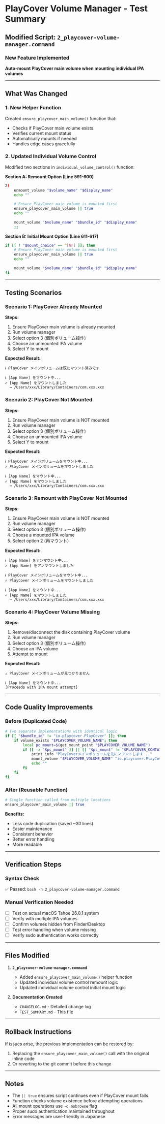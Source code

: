 # PlayCover Volume Manager - Test Summary

## Modified Script: `2_playcover-volume-manager.command`

### New Feature Implemented
**Auto-mount PlayCover main volume when mounting individual IPA volumes**

---

## What Was Changed

### 1. New Helper Function
Created `ensure_playcover_main_volume()` function that:
- Checks if PlayCover main volume exists
- Verifies current mount status
- Automatically mounts if needed
- Handles edge cases gracefully

### 2. Updated Individual Volume Control
Modified two sections in `individual_volume_control()` function:

**Section A: Remount Option (Line 591-600)**
```bash
2)
    unmount_volume "$volume_name" "$display_name"
    echo ""
    
    # Ensure PlayCover main volume is mounted first
    ensure_playcover_main_volume || true
    echo ""
    
    mount_volume "$volume_name" "$bundle_id" "$display_name"
    ;;
```

**Section B: Initial Mount Option (Line 611-617)**
```bash
if [[ ! "$mount_choice" =~ ^[Nn] ]]; then
    # Ensure PlayCover main volume is mounted first
    ensure_playcover_main_volume || true
    echo ""
    
    mount_volume "$volume_name" "$bundle_id" "$display_name"
fi
```

---

## Testing Scenarios

### Scenario 1: PlayCover Already Mounted
**Steps:**
1. Ensure PlayCover main volume is already mounted
2. Run volume manager
3. Select option 3 (個別ボリューム操作)
4. Choose an unmounted IPA volume
5. Select Y to mount

**Expected Result:**
```
ℹ PlayCover メインボリュームは既にマウント済みです

ℹ [App Name] をマウント中...
✓ [App Name] をマウントしました
  → /Users/xxx/Library/Containers/com.xxx.xxx
```

### Scenario 2: PlayCover Not Mounted
**Steps:**
1. Ensure PlayCover main volume is NOT mounted
2. Run volume manager
3. Select option 3 (個別ボリューム操作)
4. Choose an unmounted IPA volume
5. Select Y to mount

**Expected Result:**
```
ℹ PlayCover メインボリュームをマウント中...
✓ PlayCover メインボリュームをマウントしました

ℹ [App Name] をマウント中...
✓ [App Name] をマウントしました
  → /Users/xxx/Library/Containers/com.xxx.xxx
```

### Scenario 3: Remount with PlayCover Not Mounted
**Steps:**
1. Ensure PlayCover main volume is NOT mounted
2. Run volume manager
3. Select option 3 (個別ボリューム操作)
4. Choose a mounted IPA volume
5. Select option 2 (再マウント)

**Expected Result:**
```
ℹ [App Name] をアンマウント中...
✓ [App Name] をアンマウントしました

ℹ PlayCover メインボリュームをマウント中...
✓ PlayCover メインボリュームをマウントしました

ℹ [App Name] をマウント中...
✓ [App Name] をマウントしました
  → /Users/xxx/Library/Containers/com.xxx.xxx
```

### Scenario 4: PlayCover Volume Missing
**Steps:**
1. Remove/disconnect the disk containing PlayCover volume
2. Run volume manager
3. Select option 3 (個別ボリューム操作)
4. Choose an IPA volume
5. Attempt to mount

**Expected Result:**
```
⚠ PlayCover メインボリュームが見つかりません

ℹ [App Name] をマウント中...
[Proceeds with IPA mount attempt]
```

---

## Code Quality Improvements

### Before (Duplicated Code)
```bash
# Two separate implementations with identical logic
if [[ "$bundle_id" != "io.playcover.PlayCover" ]]; then
    if volume_exists "$PLAYCOVER_VOLUME_NAME"; then
        local pc_mount=$(get_mount_point "$PLAYCOVER_VOLUME_NAME")
        if [[ -z "$pc_mount" ]] || [[ "$pc_mount" != "$PLAYCOVER_CONTAINER" ]]; then
            print_info "PlayCoverメインボリュームを先にマウントします..."
            mount_volume "$PLAYCOVER_VOLUME_NAME" "io.playcover.PlayCover" "PlayCover メインボリューム"
            echo ""
        fi
    fi
fi
```

### After (Reusable Function)
```bash
# Single function called from multiple locations
ensure_playcover_main_volume || true
```

**Benefits:**
- Less code duplication (saved ~30 lines)
- Easier maintenance
- Consistent behavior
- Better error handling
- More readable

---

## Verification Steps

### Syntax Check
✅ Passed: `bash -n 2_playcover-volume-manager.command`

### Manual Verification Needed
- [ ] Test on actual macOS Tahoe 26.0.1 system
- [ ] Verify with multiple IPA volumes
- [ ] Confirm volumes hidden from Finder/Desktop
- [ ] Test error handling when volume missing
- [ ] Verify sudo authentication works correctly

---

## Files Modified

1. **`2_playcover-volume-manager.command`**
   - Added `ensure_playcover_main_volume()` helper function
   - Updated individual volume control remount logic
   - Updated individual volume control initial mount logic

2. **Documentation Created**
   - `CHANGELOG.md` - Detailed change log
   - `TEST_SUMMARY.md` - This file

---

## Rollback Instructions

If issues arise, the previous implementation can be restored by:

1. Replacing the `ensure_playcover_main_volume()` call with the original inline code
2. Or reverting to the git commit before this change

---

## Notes

- The `|| true` ensures script continues even if PlayCover mount fails
- Function checks volume existence before attempting operations
- All mount operations use `-o nobrowse` flag
- Proper sudo authentication maintained throughout
- Error messages are user-friendly in Japanese
